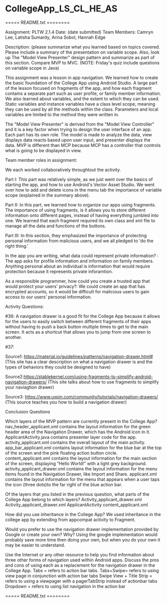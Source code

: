 # CollegeApp_LS_CL_HE_AS


===== README.txt ========

Assignment: PLTW 2.1.4
Date: (date submitted)
Team Members: Camryn Lee, Latisha Sumardy, Arina Sobol, Hannah Edge

Description: (please summarize what you learned based on topics covered.  Please include a summary of the presentation on variable scope. Also, look up
The "Model View Presenter" design pattern and summarize as part of this section.  Compare
MVP to MVC. (NOTE: Friday's quiz include questions on variable scope in Java)

This assignment was a lesson in app navigation. We learned how to create the basic foundation of the College App using Android Studio. A large part of the lesson focused on fragments of the app, and how each fragment contains a separate part such as user profile, or family member information. We also learned about variables, and the extent to which they can be used. Static variables and instance variables have a class level scope, meaning they can be used by all the methods within the class. Parameters and local variables are limited to the method they were written in.

The  "Model View Presenter" is derived from the "Model View Controller" and it is a key factor when trying to design the user interface of an app. Each part has its own role. The model is made to analyze the data, view displays data reacts based upon user input, and presenter displays the data. MVP is different than MCP because MCP has a controller that controls what is going to be displayed in view. 


Team member roles in assignment: 

We each worked collaboratively throughtout the activity.

Part I: This part was relatively simple, as we just went over the basics of starting the app, and how to use Android's Vector Asset Studio. We went over how to add and delete icons in the menu tab the importance of variable scope (explained in the summary above). 


Part II: In this part, we learned how to organize our apps using fragments. The importance of using fragments, is it allows you to store different information onto different pages, instead of having everything jumbled into one. We learned that each fragment required its own class and xml file to manage all the data and functions of the buttons. 


Part III: In this section, they emphasized the importance of protecting personal information from malicious users, and we all pledged to 'do the right thing.'


In the app you are writing, what data could represent private information? : The app asks for profile information and information on family members. Anything personal about an individual is information that would require protection because it represents private inforamtion. 


As a responsible programmer, how could you create a trusted app that would protect your users' privacy?: We could create an app that has encrypted accounts, so it would be difficult for malicious users to gain access to our users' personal information.

Activity Questions:

#36: A navigation drawer is a good fit for the College App because it allows for the users to easily switch between different fragments of their apps without having to push a back button multiple times to get to the main screen. It acts as a shortcut that allows you to jump from one screen to another. 

#37: 

Source1: https://material.io/guidelines/patterns/navigation-drawer.html# (This site has a clear description on what a navigation drawer is and the types of behaviors they could be designed to have)

Source2:https://stablekernel.com/using-fragments-to-simplify-android-navigation-drawers/ (This site talks about how to use fragments to simplify your naviagtion drawer)

Source3: https://www.uxpin.com/community/tutorials/navigation-drawers/ (This source teaches you how to build a navigation drawer)

Conclusion Questions

Which layers of the MVP pattern are currently present in the College App?
nav_header_applicant.xml contains the layout information for the green header area of the Navigation Drawer, which has the Android icon in it.
ApplicantActivity.java contains presenter layer code for the app.
activity_applicant.xml contains the overall layout of the main activity.
app_bar_applicant.xml contains layout information for the blue bar at the top of the screen and the pink floating action button circle.
content_applicant.xml contains the layout information for the main section of the screen, displaying “Hello World!” with a light grey background.
activity_applicant_drawer.xml contains the layout information for the menu items found in the Navigation Drawer, like Import and Share.
applicant.xml contains the layout information for the menu that appears when a user taps the icon (three dots)to the far right of the blue action bar.


Of the layers that you listed in the previous question, what parts of the College App belong to which layers?
Activity_applicant_drawer.xml
Activity_applicant_drawer.xml
ApplicantActivity
content_applicant.xml


How did you use inheritance in the College App?
We used inheritance in the college app by extending from appcompat activity to Fragment.




Would you prefer to use the navigation drawer implementation provided by Google or create your own? Why?
Using the google implementation would probably save more time then doing your own, but when you do your own it may be easier to understand.


Use the Internet or any other resource to help you find information about three other forms of navigation used within Android apps. Discuss the pros and cons of using each as a replacement for the navigation drawer in the College App.
Tabs = refers to action bar tabs.
Tabs+Swipe= refers to using view page in conjunction with action bar tabs
Swipe View + Title Strip = refers to using a viewpager with a pagerTabStrip instead of actionbar tabs
Dropdown = refers to using list navigation in the action bar

===== README.txt ========
